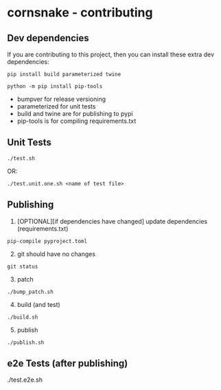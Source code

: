 # cornsnake - contributing

## Dev dependencies

If you are contributing to this project, then you can install these extra dev dependencies:

```
pip install build parameterized twine

python -m pip install pip-tools
```


- bumpver for release versioning
- parameterized for unit tests
- build and twine are for publishing to pypi
- pip-tools is for compiling requirements.txt

## Unit Tests

```
./test.sh  
```

OR:

```
./test.unit.one.sh <name of test file>
```

## Publishing

1. [OPTIONAL][if dependencies have changed] update dependencies (requirements.txt)

```
pip-compile pyproject.toml
```

2. git should have no changes

```
git status
```

3. patch

```
./bump_patch.sh
```

4. build (and test)

```
./build.sh
```

5. publish

```
./publish.sh
```

## e2e Tests (after publishing)

./test.e2e.sh
